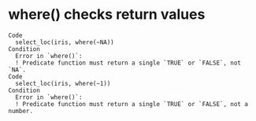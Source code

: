 # where() checks return values

    Code
      select_loc(iris, where(~NA))
    Condition
      Error in `where()`:
      ! Predicate function must return a single `TRUE` or `FALSE`, not `NA`.
    Code
      select_loc(iris, where(~1))
    Condition
      Error in `where()`:
      ! Predicate function must return a single `TRUE` or `FALSE`, not a number.

